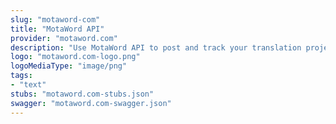 ```yaml
---
slug: "motaword-com"
title: "MotaWord API"
provider: "motaword.com"
description: "Use MotaWord API to post and track your translation projects."
logo: "motaword.com-logo.png"
logoMediaType: "image/png"
tags:
- "text"
stubs: "motaword.com-stubs.json"
swagger: "motaword.com-swagger.json"
---
```

